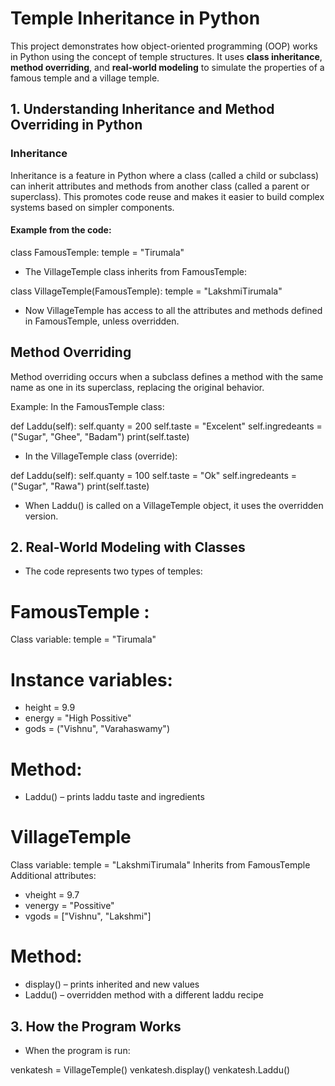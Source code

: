 # Temple Inheritance in Python
This project demonstrates how object-oriented programming (OOP) works in Python using the concept of temple structures. 
It uses **class inheritance**, **method overriding**, and **real-world modeling** to simulate the properties of a famous temple and a village temple.

## 1. Understanding Inheritance and Method Overriding in Python

### Inheritance

Inheritance is a feature in Python where a class (called a child or subclass) can inherit attributes and methods from another class (called a parent or superclass). 
This promotes code reuse and makes it easier to build complex systems based on simpler components.

#### Example from the code:

class FamousTemple:
    temple = "Tirumala"

* The VillageTemple class inherits from FamousTemple:

class VillageTemple(FamousTemple):
    temple = "LakshmiTirumala"
* Now VillageTemple has access to all the attributes and methods defined in FamousTemple, unless overridden.

## Method Overriding
Method overriding occurs when a subclass defines a method with the same name as one in its superclass, replacing the original behavior.

Example:
In the FamousTemple class:

def Laddu(self):
    self.quanty = 200
    self.taste = "Excelent"
    self.ingredeants = ("Sugar", "Ghee", "Badam")
    print(self.taste)

* In the VillageTemple class (override):

def Laddu(self):
    self.quanty = 100
    self.taste = "Ok"
    self.ingredeants = ("Sugar", "Rawa")
    print(self.taste)
* When Laddu() is called on a VillageTemple object, it uses the overridden version.

## 2. Real-World Modeling with Classes
* The code represents two types of temples:

# FamousTemple :
Class variable: temple = "Tirumala"

# Instance variables:
  * height = 9.9
  * energy = "High Possitive"
  * gods = ("Vishnu", "Varahaswamy")
# Method:
 * Laddu() – prints laddu taste and ingredients

# VillageTemple
Class variable: temple = "LakshmiTirumala"
Inherits from FamousTemple
Additional attributes:
  * vheight = 9.7
  * venergy = "Possitive"
  * vgods = ["Vishnu", "Lakshmi"]

# Method:
 * display() – prints inherited and new values
 * Laddu() – overridden method with a different laddu recipe

## 3. How the Program Works
* When the program is run:

venkatesh = VillageTemple()
venkatesh.display()
venkatesh.Laddu()























